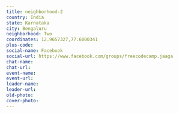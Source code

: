 ```yaml
---
title: neighborhood-2
country: India
state: Karnataka
city: Bengaluru
neighborhood: Two
coordinates: 12.9657327,77.6000341
plus-code:
social-name: Facebook
social-url: https://www.facebook.com/groups/freecodecamp.jaaga
chat-name:
chat-url:
event-name:
event-url:
leader-name:
leader-url:
old-photo: 
cover-photo:
---
```

